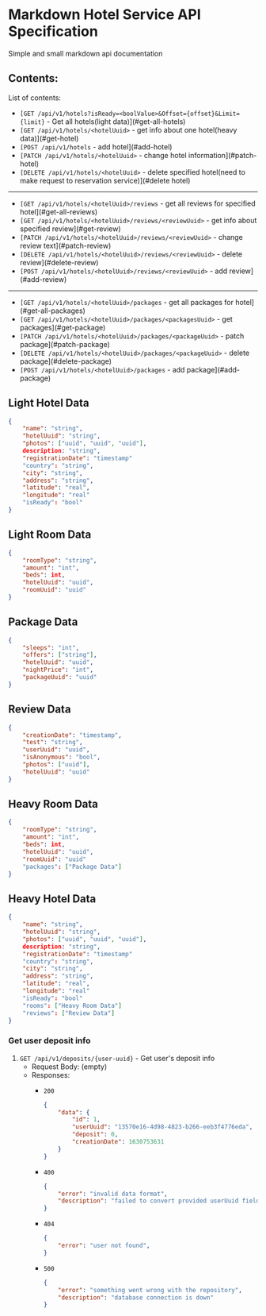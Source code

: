 # Markdown **Hotel Service** API Specification

Simple and small markdown api documentation

## Contents:

List of contents:

- `[GET /api/v1/hotels?isReady=<boolValue>&Offset={offset}&Limit={limit}` - Get all hotels(light data)](#get-all-hotels)
- `[GET /api/v1/hotels/<hotelUuid>` - get info about one hotel(heavy data)](#get-hotel)
- `[POST /api/v1/hotels` - add hotel](#add-hotel)
- `[PATCH /api/v1/hotels/<hotelUuid>` - change hotel information](#patch-hotel)
- `[DELETE /api/v1/hotels/<hotelUuid>` - delete specified hotel(need to make request to reservation service)](#delete hotel)

---

- `[GET /api/v1/hotels/<hotelUuid>/reviews` - get all reviews for specified hotel](#get-all-reviews)
- `[GET /api/v1/hotels/<hotelUuid>/reviews/<reviewUuid>` - get info about specified review](#get-review)
- `[PATCH /api/v1/hotels/<hotelUuid>/reviews/<reviewUuid>` - change review text](#patch-review)
- `[DELETE /api/v1/hotels/<hotelUuid>/reviews/<reviewUuid>` - delete review](#delete-review)
- `[POST /api/v1/hotels/<hotelUuid>/reviews/<reviewUuid>` - add review](#add-review)

---

- `[GET /api/v1/hotels/<hotelUuid>/packages` - get all packages for hotel](#get-all-packages)
- `[GET /api/v1/hotels/<hotelUuid>/packages/<packagesUuid>` - get packages](#get-package)
- `[PATCH /api/v1/hotels/<hotelUuid>/packages/<packageUuid>` - patch package](#patch-package)
- `[DELETE /api/v1/hotels/<hotelUuid>/packages/<packageUuid>` - delete package](#delete-package)
- `[POST /api/v1/hotels/<hotelUuid>/packages` - add package](#add-package)

## Light Hotel Data

```json
{
    "name": "string",
    "hotelUuid": "string",
    "photos": ["uuid", "uuid", "uuid"],
    description: "string",
    "registrationDate": "timestamp"
    "country": "string",
    "city": "string",
    "address": "string",
    "latitude": "real",
    "longitude": "real"
    "isReady": "bool"
}
```

## Light Room Data

```json
{
    "roomType": "string",
    "amount": "int",
    "beds": int,
    "hotelUuid": "uuid",
    "roomUuid": "uuid"
}
```

## Package Data

```json
{
    "sleeps": "int",
    "offers": ["string"],
    "hotelUuid": "uuid",
    "nightPrice": "int",
    "packageUuid": "uuid"
}
```

## Review Data

```json
{
    "creationDate": "timestamp",
    "test": "string",
    "userUuid": "uuid",
    "isAnonymous": "bool",
    "photos": ["uuid"],
    "hotelUuid": "uuid"
}
```

## Heavy Room Data

```json
{
    "roomType": "string",
    "amount": "int",
    "beds": int,
    "hotelUuid": "uuid",
    "roomUuid": "uuid"
    "packages": ["Package Data"]
}
```

## Heavy Hotel Data

```json
{
    "name": "string",
    "hotelUuid": "string",
    "photos": ["uuid", "uuid", "uuid"],
    description: "string",
    "registrationDate": "timestamp"
    "country": "string",
    "city": "string",
    "address": "string",
    "latitude": "real",
    "longitude": "real"
    "isReady": "bool"
    "rooms": ["Heavy Room Data"]
    "reviews": ["Review Data"]
}
```

### Get user deposit info

1. `GET /api/v1/deposits/{user-uuid}` - Get user's deposit info
    - Request Body:
    (empty)
    - Responses:
        - `200`

            ```json
            {
                "data": {
                    "id": 1,
                    "userUuid": "13570e16-4d98-4823-b266-eeb3f4776eda",
                    "deposit": 0,
                    "creationDate": 1630753631
                }
            }

            ```

        - `400`

            ```json
            {
                "error": "invalid data format",
                "description": "failed to convert provided userUuid field into UUID"
            }

            ```

        - `404`

            ```json
            {
                "error": "user not found",
            }

            ```

        - `500`

            ```json
            {
                "error": "something went wrong with the repository",
                "description": "database connection is down"
            }

            ```
